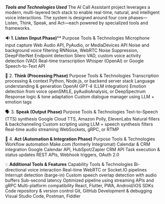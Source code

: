 ***Tools and Technologies Used***
The AI Call Assistant project leverages a modern, multi-layered tech stack to enable real-time, natural, and intelligent voice interactions. The system is designed around four core phases—Listen, Think, Speak, and Act—each powered by specialized tools and frameworks.

**🔉 1. Listen (Input Phase)****
Purpose	Tools & Technologies
Microphone input capture	Web Audio API, PyAudio, or MediaDevices API
Noise and background voice filtering	RNNoise, WebRTC Noise Suppression, DeepFilterNet
Endpoint detection	Silero VAD, custom voice activity detection (VAD)
Real-time transcription	Whisper (OpenAI) or Google Speech-to-Text API

🧠 2. **Think (Processing Phase)**
Purpose	Tools & Technologies
Transcription processing & context	Python, Node.js, or backend server stack
Language understanding & generation	OpenAI GPT-4 (LLM integration)
Emotion detection from voice	openSMILE, pyAudioAnalysis, or DeepSpectrum
Response logic & tone adaptation	Custom dialogue manager using LLM + emotion tags

🗣️ 3. **Speak (Output Phase)**
Purpose	Tools & Technologies
Text-to-Speech (TTS) synthesis	Google Cloud TTS, Amazon Polly, ElevenLabs
Natural fillers & backchanneling	Custom scripting using LLM + speech synthesis filters
Real-time audio streaming	WebSockets, gRPC, or RTMP

🤖 4. **Act (Automation & Integration Phase)**
Purpose	Tools & Technologies
Workflow automation	Make.com (formerly Integromat)
Calendar & CRM integration	Google Calendar API, HubSpot/Zapier CRM API
Task execution & status updates	REST APIs, Webhook triggers, OAuth 2.0

💡 **Additional Tools & Features**
Capability	Tools & Technologies
Bi-directional voice interaction	Real-time WebRTC or Socket.IO pipelines
Interrupt detection (barge-in)	Custom speech overlap detection with audio buffers
Sub-second latency	Optimized pipeline using streaming APIs and gRPC
Multi-platform compatibility	React, Flutter, PWA, Android/iOS SDKs
Code repository & version control	Git, GitHub
Development & debugging	Visual Studio Code, Postman, Fiddler
